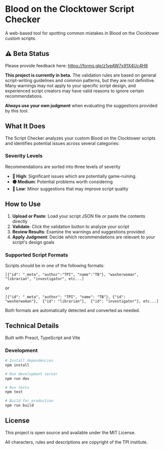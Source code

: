 # Blood on the Clocktower Script Checker

A web-based tool for spotting common mistakes in Blood on the Clocktower custom
scripts.

## ⚠️ Beta Status

Please provide feedback here: https://forms.gle/z1yeAW7x91X4Uc4H8

**This project is currently in beta.** The validation rules are based on general
script-writing guidelines and common patterns, but they are not definitive. Many
warnings may not apply to your specific script design, and experienced script
creators may have valid reasons to ignore certain recommendations.

**Always use your own judgment** when evaluating the suggestions provided by
this tool.

## What It Does

The Script Checker analyzes your custom Blood on the Clocktower scripts and
identifies potential issues across several categories:

### Severity Levels

Recommendations are sorted into three levels of severity

- **🔴 High**: Significant issues which are potentially game-ruining.
- **🟡 Medium**: Potential problems worth considering
- **🔵 Low**: Minor suggestions that may improve script quality

## How to Use

1. **Upload or Paste**: Load your script JSON file or paste the contents
   directly
2. **Validate**: Click the validation button to analyze your script
3. **Review Results**: Examine the warnings and suggestions provided
4. **Apply Judgment**: Decide which recommendations are relevant to your
   script's design goals

### Supported Script Formats

Scripts should be in one of the following formats:

```
[{"id": "_meta", "author":"TPI", "name":"TB"}, "washerwoman", "librarian", "investigator", etc...]
```

or

```
[{"id": "_meta", "author": "TPI", "name": "TB"}, {"id": "washerwoman"},  {"id": "librarian"},  {"id": "investigator"}, etc...]
```

Both formats are automatically detected and converted as needed.

## Technical Details

Built with Preact, TypeScript and Vite

### Development

```bash
# Install dependencies
npm install

# Run development server
npm run dev

# Run tests
npm test

# Build for production
npm run build
```

## License

This project is open source and available under the MIT License.

All characters, rules and descriptions are copyright of the TPI institute.
